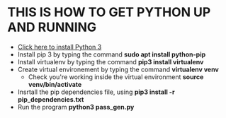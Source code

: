 # **THIS IS HOW TO GET PYTHON UP AND RUNNING**
* [Click here to install Python 3](https://www.python.org/downloads/)
* Install pip 3 by typing the command **sudo apt install python-pip**
* Install virtualenv by typing the command **pip3 install virtualenv**
* Create virtual environement by typing the command **virtualenv venv**
	* Check you're working inside the virtual environment **source venv/bin/activate**
* Insrtall the pip dependencies file, using **pip3 install -r pip_dependencies.txt**
* Run the program **python3 pass_gen.py**  
